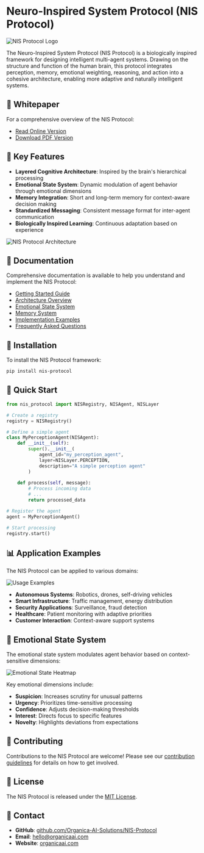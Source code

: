# Neuro-Inspired System Protocol (NIS Protocol)

![NIS Protocol Logo](assets/images/nis-protocol-logo.png)

The Neuro-Inspired System Protocol (NIS Protocol) is a biologically inspired framework for designing intelligent multi-agent systems. Drawing on the structure and function of the human brain, this protocol integrates perception, memory, emotional weighting, reasoning, and action into a cohesive architecture, enabling more adaptive and naturally intelligent systems.

## 📄 Whitepaper

For a comprehensive overview of the NIS Protocol:

- [Read Online Version](docs/NIS_Protocol_Whitepaper.html)
- [Download PDF Version](docs/finalwhitepaper.pdf)

## 🧠 Key Features

- **Layered Cognitive Architecture**: Inspired by the brain's hierarchical processing
- **Emotional State System**: Dynamic modulation of agent behavior through emotional dimensions
- **Memory Integration**: Short and long-term memory for context-aware decision making
- **Standardized Messaging**: Consistent message format for inter-agent communication
- **Biologically Inspired Learning**: Continuous adaptation based on experience

![NIS Protocol Architecture](assets/images/diagram.png)

## 📖 Documentation

Comprehensive documentation is available to help you understand and implement the NIS Protocol:

- [Getting Started Guide](getting_started/index.html)
- [Architecture Overview](architecture/index.html)
- [Emotional State System](emotional_state/index.html)
- [Memory System](memory_system/index.html)
- [Implementation Examples](examples/index.html)
- [Frequently Asked Questions](docs/faq.html)

## 🔧 Installation

To install the NIS Protocol framework:

```bash
pip install nis-protocol
```

## 🚀 Quick Start

```python
from nis_protocol import NISRegistry, NISAgent, NISLayer

# Create a registry
registry = NISRegistry()

# Define a simple agent
class MyPerceptionAgent(NISAgent):
    def __init__(self):
        super().__init__(
            agent_id="my_perception_agent",
            layer=NISLayer.PERCEPTION,
            description="A simple perception agent"
        )
    
    def process(self, message):
        # Process incoming data
        # ...
        return processed_data

# Register the agent
agent = MyPerceptionAgent()

# Start processing
registry.start()
```

## 📊 Application Examples

The NIS Protocol can be applied to various domains:

![Usage Examples](assets/images/usesExamples.png)

- **Autonomous Systems**: Robotics, drones, self-driving vehicles
- **Smart Infrastructure**: Traffic management, energy distribution
- **Security Applications**: Surveillance, fraud detection
- **Healthcare**: Patient monitoring with adaptive priorities
- **Customer Interaction**: Context-aware support systems

## 🌟 Emotional State System

The emotional state system modulates agent behavior based on context-sensitive dimensions:

![Emotional State Heatmap](assets/images/heatmap.png)

Key emotional dimensions include:
- **Suspicion**: Increases scrutiny for unusual patterns
- **Urgency**: Prioritizes time-sensitive processing
- **Confidence**: Adjusts decision-making thresholds
- **Interest**: Directs focus to specific features
- **Novelty**: Highlights deviations from expectations

## 🤝 Contributing

Contributions to the NIS Protocol are welcome! Please see our [contribution guidelines](CONTRIBUTING.md) for details on how to get involved.

## 📝 License

The NIS Protocol is released under the [MIT License](LICENSE).

## 🔗 Contact

- **GitHub**: [github.com/Organica-AI-Solutions/NIS-Protocol](https://github.com/Organica-AI-Solutions/NIS-Protocol)
- **Email**: hello@organicaai.com
- **Website**: [organicaai.com](https://organicaai.com) 